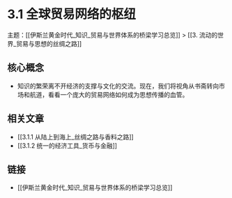 # 3.1 全球贸易网络的枢纽

主题：[[伊斯兰黄金时代_知识_贸易与世界体系的桥梁学习总览]] > [[3. 流动的世界_贸易与思想的丝绸之路]]

## 核心概念

- 知识的繁荣离不开经济的支撑与文化的交流。现在，我们将视角从书斋转向市场和航道，看看一个庞大的贸易网络如何成为思想传播的血管。

## 相关文章

- [[3.1.1 从陆上到海上_丝绸之路与香料之路]]
- [[3.1.2 统一的经济工具_货币与金融]]

## 链接

- [[伊斯兰黄金时代_知识_贸易与世界体系的桥梁学习总览]]
